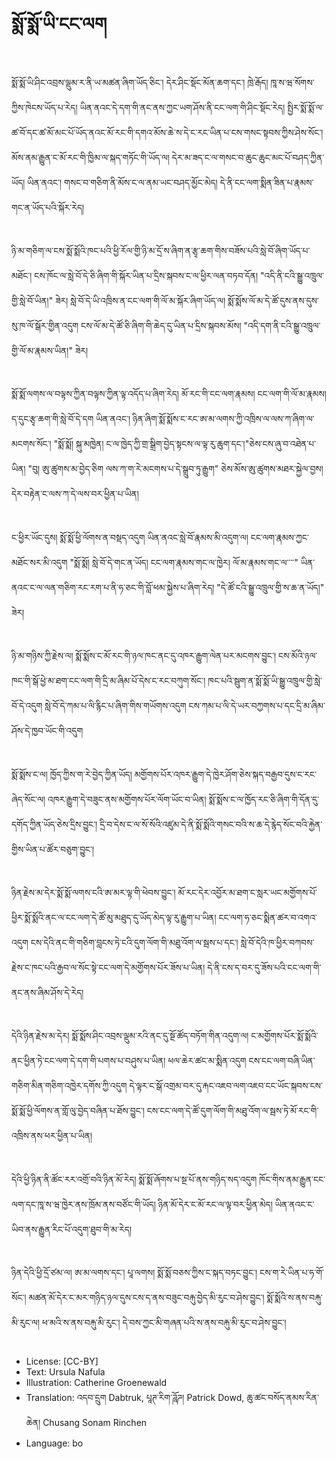 # སྨོ་སྨོ་ཡི་ངང་ལག

##
སྨོ་སྨོ་ཡི་ཤིང་འབྲས་ལྡུམ་ར་ནི་ཡ་མཚན་ཞིག་ཡོད་ཅིང་། དེར་ཤིང་སྡོང་མོན་ཆག་དང་། ཁྲེ་རྒོད། ཁཱ་ས་ཝ་སོགས་ཀྱིས་ཁེངས་ཡོད་པ་རེད། ཡིན་ནའང་དེ་དག་གི་ནང་ནས་ཀྱང་ཡག་ཤོས་ནི་ངང་ལག་གི་ཤིང་སྡོང་རེད། སྤྱིར་སྨོ་སྨོ་ལ་ཚ་བོ་དང་ཚ་མོ་མང་པོ་ཡོད་ནའང་མོ་རང་གི་དགའ་མོས་ཆེ་ས་དེ་ང་རང་ཡིན་པ་ངས་གསང་སྟབས་ཀྱིས་ཤེས་སོང་། མོས་ནམ་རྒྱུན་ང་མོ་རང་གི་ཁྱིམ་ལ་སྐད་གཏོང་གི་ཡོད་ལ། དེར་མ་ཟད་ང་ལ་གསང་བ་ཆུང་ཆུང་མང་པོ་བཤད་ཀྱིན་ཡོད། ཡིན་ནའང་། གསང་བ་གཅིག་ནི་མོས་ང་ལ་ནམ་ཡང་བཤད་མྱོང་མེད། དེ་ནི་ངང་ལག་སྨིན་ཟིན་པ་རྣམས་གང་ན་ཡོད་པའི་སྐོར་རེད།

##
ཉི་མ་གཅིག་ལ་ངས་སྨོ་སྨོའི་ཁང་པའི་ཕྱི་རོལ་གྱི་ཉི་མ་དྲོ་ས་ཞིག་ན་རྩྭ་ཆག་གིས་བཟོས་པའི་སླེ་བོ་ཞིག་ཡོད་པ་མཐོང་། ངས་ཁོང་ལ་སླེ་བོ་དེ་ཅི་ཞིག་གི་སྐོར་ཡིན་པ་དྲིས་སྐབས་ང་ལ་ཕྱིར་ལན་བཏབ་དོན། "འདི་ནི་ངའི་སྒྱུ་འཁྲུལ་གྱི་སླེ་བོ་ཡིན།" ཟེར། སླེ་བོ་དེ་ཡི་འཁྲིས་ན་ངང་ལག་གི་ལོ་མ་སྐོར་ཞིག་ཡོད་ལ། སྨོ་སྨོས་ལོ་མ་དེ་ཚོ་དུས་ནས་དུས་སུ་ཁ་ལོ་སྒོར་གྱིན་འདུག ངས་ལོ་མ་དེ་ཚོ་ཅི་ཞིག་གི་ཆེད་དུ་ཡིན་པ་དྲིས་སྐབས་མོས། "འདི་དག་ནི་ངའི་སྒྱུ་འཁྲུལ་གྱི་ལོ་མ་རྣམས་ཡིན།" ཟེར།

##
སྨོ་སྨོ་ལགས་ལ་བལྟས་ཀྱིན་བལྟས་ཀྱིན་ལྟ་འདོད་པ་ཞིག་རེད། མོ་རང་གི་ངང་ལག་རྣམས། ངང་ལག་གི་ལོ་མ་རྣམས། ད་དུང་རྩྭ་ཆག་གི་སླེ་བོ་དེ་དག ཡིན་ནའང་། ཉིན་ཞིག་སྨོ་སྨོས་ང་རང་ཨ་མ་ལགས་ཀྱི་འཁྲིས་ལ་ལས་ཀ་ཞིག་ལ་མངགས་སོང་། "སྨོ་སྨོ། སྐུ་མཁྱེན། ང་ལ་ཁྱེད་ཀྱི་གྲ་སྒྲིག་བྱེད་སྟངས་ལ་ལྟ་རུ་ཆུག་དང་།"ཅེས་ངས་ཞུ་བ་འཐེན་པ་ཡིན། "བུ། ཨུ་ཚུགས་མ་བྱེད་ཅིག ལས་ཀ་ག་རེ་མངགས་པ་དེ་སྒྲུབ་ཏུ་རྒྱུག" ཅེས་མོས་ཨུ་ཚུགས་མཐར་སྐྱེལ་བྱས། དེར་བརྟེན་ང་ལས་ཀ་དེ་ལས་བར་ཕྱིན་པ་ཡིན།

##
ང་ཕྱིར་ཡོང་དུས། སྨོ་སྨོ་ཕྱི་ལོགས་ན་བསྡད་འདུག ཡིན་ནའང་སླེ་བོ་རྣམས་མི་འདུག་ལ། ངང་ལག་རྣམས་ཀྱང་མཐོང་སར་མི་འདུག "སྨོ་སྨོ། སླེ་བོ་དེ་གང་ན་ཡོད། ངང་ལག་རྣམས་གང་ལ་ཁྱེར། ལོ་མ་རྣམས་གང་ལ་་་་" ཡིན་ནའང་ང་ལ་ལན་གཅིག་རང་རག་པ་ནི་ཧ་ཅང་གི་བློ་ཕམ་སྐྱེས་པ་ཞིག་རེད། "དེ་ཚོ་ངའི་སྒྱུ་འཁྲུལ་གྱི་ས་ཆ་ན་ཡོད།" ཟེར།

##
ཉི་མ་གཉིས་ཀྱི་རྗེས་ལ། སྨོ་སྨོས་ང་མོ་རང་གི་ཉལ་ཁང་ནང་དུ་འཁར་རྒྱུག་ལེན་པར་མངགས་བྱུང་། ངས་མོའི་ཉལ་ཁང་གི་སྒོ་ཕྱེ་མ་ཐག་ངང་ལག་གི་དྲི་མ་ཞིམ་པོ་དེས་ང་རང་བཀུག་སོང་། ཁང་པའི་སྦུག་ན་སྨོ་སྨོ་ཡི་སྒྱུ་འཁྲུལ་གྱི་སླེ་བོ་དེ་འདུག སླེ་བོ་དེ་ཀམ་པ་ལི་རྙིང་པ་ཞིག་གིས་གཡོགས་འདུག ངས་ཀམ་པ་ལི་དེ་ཡར་བཀྱགས་པ་དང་དྲི་མ་ཞིམ་ཤོས་དེ་ཁྱབ་ཡོང་གི་འདུག

##
སྨོ་སྨོས་ང་ལ། ཁྱོད་ཀྱིས་ག་རེ་བྱེད་ཀྱིན་ཡོད། མགྱོགས་པོར་འཁར་རྒྱུག་དེ་ཁྱེར་ཤོག་ཅེས་སྐད་བརྒྱབ་དུས་ང་རང་ཞེད་སོང་ལ། འཁར་རྒྱུག་དེ་བཟུང་ནས་མགྱོགས་པོར་ལོག་ཡོང་བ་ཡིན། སྨོ་སྨོས་ང་ལ་ཁྱོད་རང་ཅི་ཞིག་གི་དོན་དུ་དགོད་ཀྱིན་ཡོད་ཅེས་དྲིས་བྱུང་། དྲི་བ་དེས་ང་ལ་སོ་སོའི་འཛུམ་དེ་ནི་སྨོ་སྨོའི་གསང་བའི་ས་ཆ་དེ་རྙེད་སོང་བའི་རྐྱེན་གྱིས་ཡིན་པ་ཚོར་བཅུག་བྱུང་།

##
ཉིན་རྗེས་མ་དེར་སྨོ་སྨོ་ལགས་ངའི་ཨ་མར་ལྟ་གི་ཕེབས་བྱུང་། མོ་རང་དེར་འབྱོར་མ་ཐག་ང་སླར་ཡང་མགྱོགས་པོ་ཕྱིར་སྨོ་སྨོའི་ནང་ལ་ངང་ལག་དེ་ཚོ་མུ་མཐུད་དུ་ཡོད་མེད་ལྟ་རུ་རྒྱུག་པ་ཡིན། ངང་ལག་ཧ་ཅང་སྨིན་ཚར་བ་འགའ་འདུག ངས་དེའི་ནང་གི་གཅིག་བླངས་ཏེ་ངའི་དུག་ལོག་གི་མཐུ་འོག་ལ་སྦས་པ་དང་། སླེ་བོ་དེའི་ཁ་ཕྱིར་བཀབས་རྗེས་ང་ཁང་པའི་རྒྱབ་ལ་སོང་སྟེ་ངང་ལག་དེ་མགྱོགས་པོར་ཟོས་པ་ཡིན། དེ་ནི་ངས་ད་བར་དུ་ཟོས་པའི་ངང་ལག་གི་ནང་ནས་ཞིམ་ཤོས་དེ་རེད།

##
དེའི་ཉིན་རྗེས་མ་དེར། སྨོ་སྨོས་ཤིང་འབྲས་ལྡུམ་རའི་ནང་དུ་སྔོ་ཚོད་བཏོག་གིན་འདུག་ལ། ང་མགྱོགས་པོར་སྨོ་སྨོའི་ནང་ཕྱིན་ཏེ་ངང་ལག་དེ་དག་གི་པགས་པ་བཤུས་པ་ཡིན། ཕལ་ཆེར་ཚང་མ་སྨིན་འདུག ངས་ངང་ལག་བཞི་ཡིན་གཅིག་མིན་གཅིག་འཁྱེར་དགོས་ཀྱི་འདུག དེ་ལྟར་ང་སྒོ་འགྲམ་བར་དུ་རྐང་འཇབ་ལག་འཇབ་ངང་ཡོང་སྐབས་ངས་སྨོ་སྨོ་ཕྱི་ལོགས་ན་གློ་ལུ་བྱེད་བཞིན་པ་ཐོས་བྱུང་། ངས་ངང་ལག་དེ་ཚོ་དུག་ལོག་གི་མཐུ་འོག་ལ་སྦས་ཏེ་མོ་རང་གི་འཁྲིས་ནས་ཕར་ཕྱིན་པ་ཡིན།

##
དེའི་ཕྱི་ཉིན་ནི་ཚོང་རར་འགྲོ་བའི་ཉིན་མོ་རེད། སྨོ་སྨོ་ཞོགས་པ་སྔ་པོ་ནས་གཉིད་སད་འདུག ཁོང་གིས་ནམ་རྒྱུན་ངང་ལག་དང་ཁཱ་ས་ཝ་ཁྱེར་ནས་ཁྲོམ་ནས་བཙོང་གི་ཡོད། ཉིན་མོ་དེར་ང་མོ་རང་ལ་ལྟ་བར་ཕྱིན་མེད། ཡིན་ནའང་ང་ཡིབ་ནས་རྒྱུན་རིང་པོ་འདུག་ཐུབ་གི་མ་རེད།

##
ཉིན་དེའི་ཕྱི་དྲོ་ཙམ་ལ། ཨ་མ་ལགས་དང་། པཱ་ལགས། སྨོ་སྨོ་བཅས་ཀྱིས་ང་སྐད་བཏང་བྱུང་། ངས་ག་རེ་ཡིན་པ་ཧ་གོ་སོང་། མཚན་མོ་དེར་ང་མར་གཉིད་ཉལ་དུས་ངས་ད་ནས་བཟུང་བརྐུ་བྱེད་མི་རུང་བ་ཤེས་བྱུང་། སྨོ་སྨོའི་ས་ནས་བརྐུ་མི་རུང་ལ། ཕ་མའི་ས་ནས་བརྐུ་མི་རུང་། དེ་བས་ཀྱང་མི་གཞན་པའི་ས་ནས་བརྐུ་མི་རུང་བ་ཤེས་བྱུང་།

##
* License: [CC-BY]
* Text: Ursula Nafula
* Illustration: Catherine Groenewald
* Translation: འདབ་དྲུག Dabtruk, པཱཊ་རིག་ཌཱོཌ། Patrick Dowd, ཆུ་ཚང་བསོད་ནམས་རིན་ཆེན། Chusang Sonam Rinchen
* Language: bo
